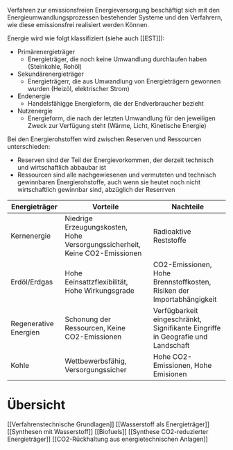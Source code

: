 Verfahren zur emissionsfreien Energieversorgung beschäftigt sich mit den Energieumwandlungsprozessen bestehender Systeme und den Verfahrern, wie diese emissionsfrei realisiert werden Können.

Energie wird wie folgt klassifiziert (siehe auch [[EST]]):
- Primärenergieträger
	- Energieträger, die noch keine Umwandlung durchlaufen haben (Steinkohle, Rohöl)
- Sekundärenergieträger
	- Energieträgerr, die aus Umwandlung von Energieträgern gewonnen wurden (Heizöl, elektrischer Strom)
- Endenergie
	- Handelsfähigge Energieform, die der Endverbraucher bezieht
- Nutzenergie
	- Energieform, die nach der letzten Umwandlung für den jeweiligen Zweck zur Verfügung steht (Wärme, Licht, Kinetische Energie)

Bei den Energierohstoffen wird zwischen Reserven und Ressourcen unterschieden:
- Reserven sind der Teil der Energievorkommen, der derzeit technisch und wirtschaftlich abbaubar ist
- Ressourcen sind alle nachgewiesenen und vermuteten und technisch gewinnbaren Energierohstoffe, auch wenn sie heutet noch nicht wirtschaftlich gewinnbar sind, abzüglich der Reserrven


| Energieträger         | Vorteile                                                                    | Nachteile                                                                       |
| --------------------- | --------------------------------------------------------------------------- | ------------------------------------------------------------------------------- |
| Kernenergie           | Niedrige Erzeugungskosten, Hohe Versorgungssicherheit, Keine CO2-Emissionen | Radioaktive Reststoffe                                                          |
| Erdöl/Erdgas          | Hohe Eeinsattzflexibilität, Hohe Wirkungsgrade                              | CO2-Emissionen, Hohe Brennstoffkosten, Risiken der Importabhängigkeit           |
| Regenerative Energien | Schonung der Ressourcen, Keine CO2-Emissionen                               | Verfügbarkeit eingeschränkt, Signifikante Eingriffe in Geografie und Landschaft |
| Kohle                 | Wettbewerbsfähig, Versorgungssicher                                         | Hohe CO2-Emissionen, Hohe Emisionen                                             |

# Übersicht
[[Verfahrenstechnische Grundlagen]]
[[Wasserstoff als Energieträger]]
[[Synthesen mit Wasserstoff]]
[[Biofuels]]
[[Synthese CO2-reduzierter Energieträger]]
[[CO2-Rückhaltung aus energietechnischen Anlagen]]